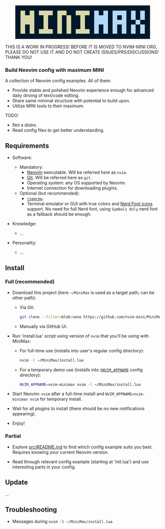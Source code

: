 <p align="center"> <img src="logo.png" alt="mini.nvim" style="max-width:100%;border:solid 2px"/> </p>

THIS IS A WORK IN PROGRESS! BEFORE IT IS MOVED TO NVIM-MINI ORG, PLEASE DO NOT USE IT AND DO NOT CREATE ISSUES/PRS/DISCUSSIONS! THANK YOU!

### Build Neovim config with maximum MINI

A collection of Neovim config examples. All of them:

- Provide stable and polished Neovim experience enough for advanced daily driving of text/code editing.
- Share same minimal structure with potential to build upon.
- Utilize MINI tools to their maximum.

TODO:
- Not a distro.
- Read config files to get better understanding.

## Requirements

- Software:
    - Mandatory:
        - [Neovim](https://neovim.io/) executable. Will be referred here as `nvim`.
        - [Git](https://git-scm.com/). Will be referred here as `git`.
        - Operating system: any OS supported by Neovim.
        - Internet connection for downloading plugins.
    - Optional (but recommended):
        - [`ripgrep`](https://github.com/BurntSushi/ripgrep).
        - Terminal emulator or GUI with true colors and [Nerd Font icons](https://www.nerdfonts.com/) support. No need for full Nerd font, using `Symbols Only` nerd font as a fallback should be enough.

- Knowledge:
    - ...

- Personality:
    - ...

## Install

### Full (recommended)

- Download this project (here `~/MiniMax` is used as a target path; can be other path):

    - Via Git:

        ```bash
        git clone --filter=blob:none https://github.com/nvim-mini/MiniMax ~/MiniMax
        ```

    - Manually via GitHub UI.

- Run 'install.lua' script using version of `nvim` that you'll be using with MiniMax:

    - For full-time use (installs into user's regular config directory):

        ```bash
        nvim -l ~/MiniMax/install.lua
        ```

    - For a temporary demo use (installs into [`$NVIM_APPNAME`](https://neovim.io/doc/user/starting.html#_nvim_appname) config directory):

        ```bash
        NVIM_APPNAME=nvim-minimax nvim -l ~/MiniMax/install.lua
        ```

- Start Neovim: `nvim` after a full-time install and `NVIM_APPNAME=nvim-minimax nvim` for temporary install.

- Wait for all plugins to install (there should be no new notifications appearing).

- Enjoy!

### Partial

- Explore [src/README.md](src/README.md) to find which config example suits you best. Requires knowing your current Neovim version.

- Read through relevant config example (starting at 'init.lua') and use interesting parts in your config.

## Update

...

## Troubleshooting

- Messages during `nvim -l ~/MiniMax/install.lua`
